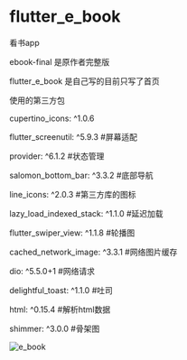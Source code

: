 # flutter_e_book
看书app

ebook-final 是原作者完整版

flutter_e_book 是自己写的目前只写了首页

使用的第三方包

  cupertino_icons: ^1.0.6
  
  flutter_screenutil: ^5.9.3 #屏幕适配
  
  provider: ^6.1.2 #状态管理
  
  salomon_bottom_bar: ^3.3.2 #底部导航
  
  line_icons: ^2.0.3 #第三方库的图标
  
  lazy_load_indexed_stack: ^1.1.0 #延迟加载
  
  flutter_swiper_view: ^1.1.8 #轮播图
  
  cached_network_image: ^3.3.1 #网络图片缓存
  
  dio: ^5.5.0+1 #网络请求
  
  delightful_toast: ^1.1.0 #吐司
  
  html: ^0.15.4 #解析html数据
  
  shimmer: ^3.0.0 #骨架图
  


![e_book](https://github.com/user-attachments/assets/57b1e48e-291c-435d-953a-356a09155c8b)
